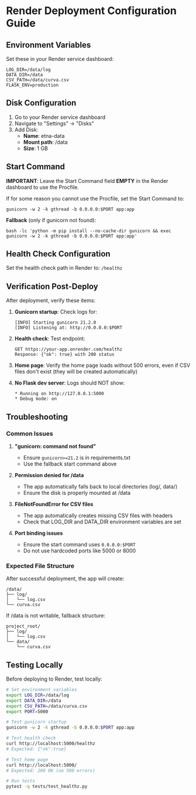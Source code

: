 # Render Deployment Configuration Guide

## Environment Variables

Set these in your Render service dashboard:

```
LOG_DIR=/data/log
DATA_DIR=/data
CSV_PATH=/data/curva.csv
FLASK_ENV=production
```

## Disk Configuration

1. Go to your Render service dashboard
2. Navigate to "Settings" → "Disks"
3. Add Disk:
   - **Name**: etna-data
   - **Mount path**: /data
   - **Size**: 1 GB

## Start Command

**IMPORTANT**: Leave the Start Command field **EMPTY** in the Render dashboard to use the Procfile.

If for some reason you cannot use the Procfile, set the Start Command to:
```
gunicorn -w 2 -k gthread -b 0.0.0.0:$PORT app:app
```

**Fallback** (only if gunicorn not found):
```
bash -lc 'python -m pip install --no-cache-dir gunicorn && exec gunicorn -w 2 -k gthread -b 0.0.0.0:$PORT app:app'
```

## Health Check Configuration

Set the health check path in Render to: `/healthz`

## Verification Post-Deploy

After deployment, verify these items:

1. **Gunicorn startup**: Check logs for:
   ```
   [INFO] Starting gunicorn 21.2.0
   [INFO] Listening at: http://0.0.0.0:$PORT
   ```

2. **Health check**: Test endpoint:
   ```
   GET https://your-app.onrender.com/healthz
   Response: {"ok": true} with 200 status
   ```

3. **Home page**: Verify the home page loads without 500 errors, even if CSV files don't exist (they will be created automatically)

4. **No Flask dev server**: Logs should NOT show:
   ```
   * Running on http://127.0.0.1:5000
   * Debug mode: on
   ```

## Troubleshooting

### Common Issues

1. **"gunicorn: command not found"**
   - Ensure `gunicorn>=21.2` is in requirements.txt
   - Use the fallback start command above

2. **Permission denied for /data**
   - The app automatically falls back to local directories (log/, data/)
   - Ensure the disk is properly mounted at /data

3. **FileNotFoundError for CSV files**
   - The app automatically creates missing CSV files with headers
   - Check that LOG_DIR and DATA_DIR environment variables are set

4. **Port binding issues**
   - Ensure the start command uses `0.0.0.0:$PORT`
   - Do not use hardcoded ports like 5000 or 8000

### Expected File Structure

After successful deployment, the app will create:
```
/data/
├── log/
│   └── log.csv
└── curva.csv
```

If /data is not writable, fallback structure:
```
project_root/
├── log/
│   └── log.csv
└── data/
    └── curva.csv
```

## Testing Locally

Before deploying to Render, test locally:

```bash
# Set environment variables
export LOG_DIR=/data/log
export DATA_DIR=/data
export CSV_PATH=/data/curva.csv
export PORT=5000

# Test gunicorn startup
gunicorn -w 2 -k gthread -b 0.0.0.0:$PORT app:app

# Test health check
curl http://localhost:5000/healthz
# Expected: {"ok":true}

# Test home page
curl http://localhost:5000/
# Expected: 200 OK (no 500 errors)

# Run tests
pytest -q tests/test_healthz.py
```
